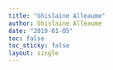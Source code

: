 ```yaml
---
title: "Ghislaine Alleaume"
author: Ghislaine Alleaume
date: "2019-01-05"
toc: false
toc_sticky: false
layout: single
---
```

